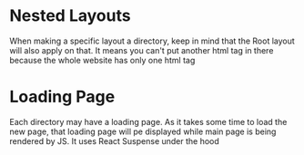 # Nested Layouts

When making a specific layout a directory, keep in mind that the Root layout will also apply on that. It means you can't put another html tag in there because the whole website has only one html tag

# Loading Page

Each directory may have a loading page. As it takes some time to load the new page, that loading page will pe displayed while main page is being rendered by JS. It uses React Suspense under the hood
